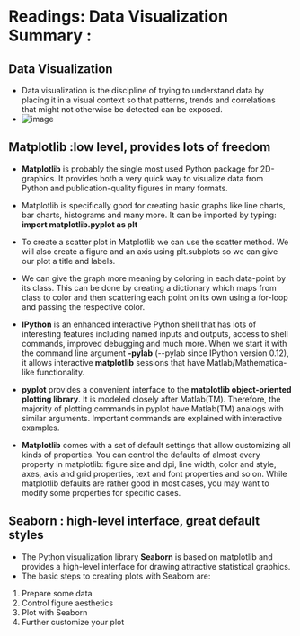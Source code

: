 # Readings: Data Visualization Summary :
## Data Visualization
* Data visualization is the discipline of trying to understand data by placing it in a visual context so that patterns, trends and correlations that might not otherwise be detected can be exposed.
* ![image](https://cdn-images-1.medium.com/max/800/1*JxbqIQmD_E3M3I7Tjo0OqA.jpeg)

## Matplotlib :low level, provides lots of freedom
* **Matplotlib** is probably the single most used Python package for 2D-graphics. It provides both a very quick way to visualize data from Python and publication-quality figures in many formats.
* Matplotlib is specifically good for creating basic graphs like line charts, bar charts, histograms and many more. It can be imported by typing: **import matplotlib.pyplot as plt**
* To create a scatter plot in Matplotlib we can use the scatter method. We will also create a figure and an axis using plt.subplots so we can give our plot a title and labels.
* We can give the graph more meaning by coloring in each data-point by its class. This can be done by creating a dictionary which maps from class to color and then scattering each point on its own using a for-loop and passing the respective color.

* **IPython** is an enhanced interactive Python shell that has lots of interesting features including named inputs and outputs, access to shell commands, improved debugging and much more. When we start it with the command line argument **-pylab** (--pylab since IPython version 0.12), it allows interactive **matplotlib** sessions that have Matlab/Mathematica-like functionality.
* **pyplot** provides a convenient interface to the **matplotlib object-oriented plotting library**. It is modeled closely after Matlab(TM). Therefore, the majority of plotting commands in pyplot have Matlab(TM) analogs with similar arguments. Important commands are explained with interactive examples.
* **Matplotlib** comes with a set of default settings that allow customizing all kinds of properties. You can control the defaults of almost every property in matplotlib: figure size and dpi, line width, color and style, axes, axis and grid properties, text and font properties and so on. While matplotlib defaults are rather good in most cases, you may want to modify some properties for specific cases.
## Seaborn : high-level interface, great default styles
* The Python visualization library **Seaborn** is based on matplotlib and provides a high-level interface for drawing attractive statistical graphics.
* The basic steps to creating plots with Seaborn are:
 1. Prepare some data
 2. Control figure aesthetics
 3. Plot with Seaborn
 4. Further customize your plot


